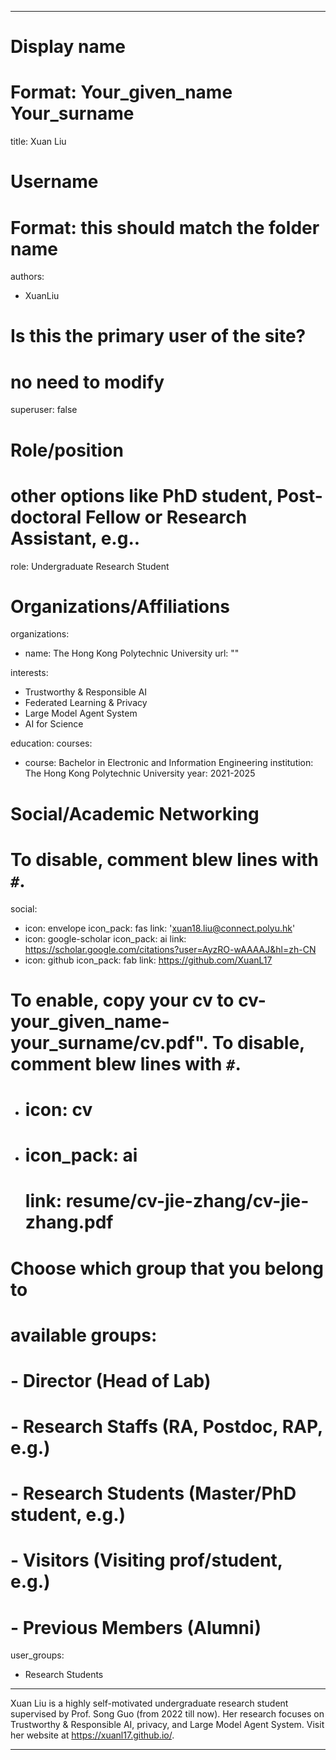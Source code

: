 
---
# Display name
# Format: Your_given_name Your_surname 
title: Xuan Liu

# Username
# Format: this should match the folder name
authors:
- XuanLiu

# Is this the primary user of the site?
# no need to modify 
superuser: false

# Role/position
# other options like PhD student, Post-doctoral Fellow or Research Assistant, e.g..
role: Undergraduate Research Student

# Organizations/Affiliations
organizations:
- name: The Hong Kong Polytechnic University
  url: ""

interests:
- Trustworthy & Responsible AI
- Federated Learning & Privacy
- Large Model Agent System
- AI for Science

education:
  courses:
  - course: Bachelor in Electronic and Information Engineering
    institution: The Hong Kong Polytechnic University
    year: 2021-2025
  
# Social/Academic Networking
# To disable, comment blew lines with `#`.
social:
- icon: envelope
  icon_pack: fas
  link: 'xuan18.liu@connect.polyu.hk'
- icon: google-scholar
  icon_pack: ai
  link: https://scholar.google.com/citations?user=AyzRO-wAAAAJ&hl=zh-CN
- icon: github
  icon_pack: fab
  link: https://github.com/XuanL17

# To enable, copy your cv to cv-your_given_name-your_surname/cv.pdf". To disable, comment blew lines with `#`.
- # icon: cv
  
- # icon_pack: ai
  # link: resume/cv-jie-zhang/cv-jie-zhang.pdf

# Choose which group that you belong to
#  available groups:
#  - Director (Head of Lab)
#  - Research Staffs (RA, Postdoc, RAP, e.g.)
#  - Research Students (Master/PhD student, e.g.)
#  - Visitors (Visiting prof/student, e.g.)
#  - Previous Members (Alumni)
user_groups:
- Research Students

---

Xuan Liu is a highly self-motivated undergraduate research student supervised by Prof. Song Guo (from 2022 till now). Her research focuses on Trustworthy & Responsible AI, privacy, and Large Model Agent System.
Visit her website at https://xuanl17.github.io/.

---
